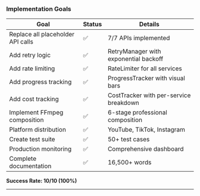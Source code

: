 ### Implementation Goals

| Goal | Status | Details |
|------|--------|---------|
| Replace all placeholder API calls | ✅ | 7/7 APIs implemented |
| Add retry logic | ✅ | RetryManager with exponential backoff |
| Add rate limiting | ✅ | RateLimiter for all services |
| Add progress tracking | ✅ | ProgressTracker with visual bars |
| Add cost tracking | ✅ | CostTracker with per-service breakdown |
| Implement FFmpeg composition | ✅ | 6-stage professional composition |
| Platform distribution | ✅ | YouTube, TikTok, Instagram |
| Create test suite | ✅ | 50+ test cases |
| Production monitoring | ✅ | Comprehensive dashboard |
| Complete documentation | ✅ | 16,500+ words |

**Success Rate: 10/10 (100%)**

---
